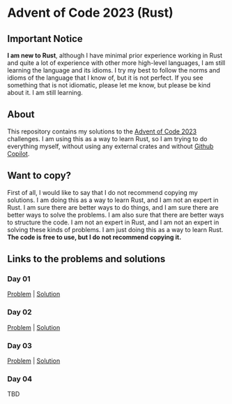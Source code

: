 # Advent of Code 2023 (Rust)

## Important Notice

**I am new to Rust**, although I have minimal prior experience working in Rust and quite a lot of experience with other more high-level languages, I am still learning the language and its idioms. I try my best to follow the norms and idioms of the language that I know of, but it is not perfect. If you see something that is not idiomatic, please let me know, but please be kind about it. I am still learning.

## About

This repository contains my solutions to the [Advent of Code 2023](https://adventofcode.com/2023) challenges. I am using this as a way to learn Rust, so I am trying to do everything myself, without using any external crates and without [Github Copilot](https://copilot.github.com/).

## Want to copy?

First of all, I would like to say that I do not recommend copying my solutions. I am doing this as a way to learn Rust, and I am not an expert in Rust. I am sure there are better ways to do things, and I am sure there are better ways to solve the problems. I am also sure that there are better ways to structure the code. I am not an expert in Rust, and I am not an expert in solving these kinds of problems. I am just doing this as a way to learn Rust. **The code is free to use, but I do not recommend copying it.**

## Links to the problems and solutions

### Day 01

[Problem](https://adventofcode.com/2023/day/1) | [Solution](day-01/src/lib.rs)

### Day 02

[Problem](https://adventofcode.com/2023/day/2) | [Solution](day-02/src/lib.rs)

### Day 03

[Problem](https://adventofcode.com/2023/day/3) | [Solution](day-03/src/lib.rs)

### Day 04

TBD
